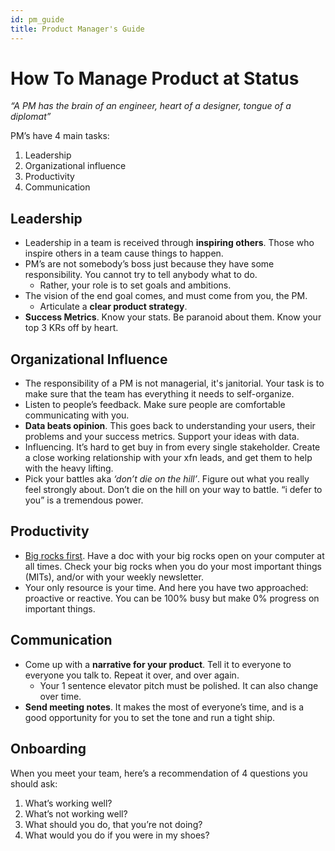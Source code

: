 ```yaml
---
id: pm_guide
title: Product Manager's Guide
---
```


# How To Manage Product at Status

*“A PM has the brain of an engineer, heart of a designer, tongue of a
diplomat”*

PM’s have 4 main tasks:

1.  Leadership
2.  Organizational influence
3.  Productivity
4.  Communication

## Leadership

  - Leadership in a team is received through **inspiring others**. Those who inspire others in a team cause things to happen.
  - PM’s are not somebody’s boss just because they have some responsibility. You cannot try to tell anybody what to do.
      - Rather, your role is to set goals and ambitions.
  - The vision of the end goal comes, and must come from you, the PM.
      - Articulate a **clear product strategy**.
  - **Success Metrics**. Know your stats. Be paranoid about them. Know your top 3 KRs off by heart.

## Organizational Influence

  - The responsibility of a PM is not managerial, it's janitorial. Your task is to make sure that the team has everything it needs to self-organize.
  - Listen to people’s feedback. Make sure people are comfortable communicating with you.
  - **Data beats opinion**. This goes back to understanding your users, their problems and your success metrics. Support your ideas with data.
  - Influencing. It’s hard to get buy in from every single stakeholder. Create a close working relationship with your xfn leads, and get them to help with the heavy lifting.
  - Pick your battles aka *‘don’t die on the hill’*. Figure out what you really feel strongly about. Don’t die on the hill on your way to battle. “i defer to you” is a tremendous power.

## Productivity

  - [Big rocks first](https://zenhabits.net/big-rocks-first-double-your-productivity-this-week/). Have a doc with your big rocks open on your computer at all times. Check your big rocks when you do your most important things (MITs), and/or with your weekly newsletter.
  - Your only resource is your time. And here you have two approached: proactive or reactive. You can be 100% busy but make 0% progress on important things.

## Communication

  - Come up with a **narrative for your product**. Tell it to everyone to everyone you talk to. Repeat it over, and over again.
      - Your 1 sentence elevator pitch must be polished. It can also change over time.
  - **Send meeting notes**. It makes the most of everyone’s time, and is a good opportunity for you to set the tone and run a tight ship.

## Onboarding

When you meet your team, here’s a recommendation of 4 questions you should ask:

1.  What’s working well?
2.  What’s not working well?
3.  What should you do, that you’re not doing?
4.  What would you do if you were in my shoes?
